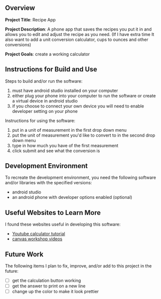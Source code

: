 ## Overview

**Project Title**: Recipe App

**Project Description**: A phone app that saves the recipes you put it in and allows you to edit and adjust the recipe as you need. (If I have extra time It also want to add a unit conversion calculator, cups to ounces and other conversions)

**Project Goals**: create a working calculator 

## Instructions for Build and Use

Steps to build and/or run the software:

1. must have android studio installed on your computer
2. either plug your phone into your computer to run the software or create a virtual device in android studio
3. if you choose to connect your own device you will need to enable developer setting on your phone

Instructions for using the software:

1. put in a unit of measurement in the first drop down menu
2. put the unit of measurement you'd like to convert to in the second drop down menu
3. type in how much you have of the first measurement
4. click submit and see what the conversion is 

## Development Environment 

To recreate the development environment, you need the following software and/or libraries with the specified versions:

* android studio
* an android phone with developer options enabled (optional) 

## Useful Websites to Learn More

I found these websites useful in developing this software:

* [Youtube calculator tutorial](https://www.youtube.com/watch?v=-aTcFJWxEQA&ab_channel=PhilippLackner)
* [canvas workshop videos](https://macbeth-byui.github.io/cse310-course/videos.html)

## Future Work

The following items I plan to fix, improve, and/or add to this project in the future:

* [ ] get the calculation button working
* [ ] get the answer to print on a new line
* [ ] change up the color to make it look prettier
